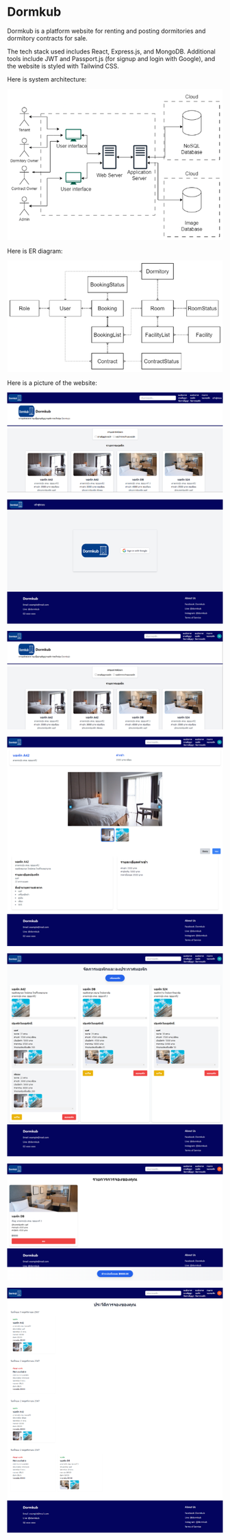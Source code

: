 # Dormkub

Dormkub is a platform website for renting and posting dormitories and dormitory contracts for sale.

The tech stack used includes React, Express.js, and MongoDB.
Additional tools include JWT and Passport.js (for signup and login with Google),
and the website is styled with Tailwind CSS.

Here is system architecture:

![alt text](DormkubSystemArchitecture.png)

Here is ER diagram:

![alt text](DormkubERdiagram.png)

Here is a picture of the website:

![alt text](homepageFirst.png)

![alt text](loginPage.png)

![alt text](homepageAfter.png)

![alt text](detailRoom.png)

![alt text](manageRoomPage.png)

![alt text](bookingList.png)

![alt text](historyPage.png)